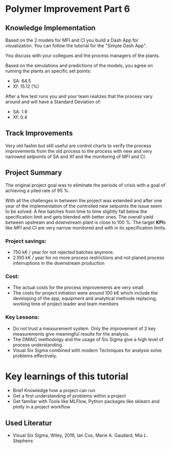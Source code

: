 # Polymer Improvement Part 6

## Knowledge Implementation

Based on the 2 models for MFI and CI you build a Dash App for visualization. You can follow the tutorial for the "Simple Dash App".


You discuss with your collegues and the process managers of the plants. 

Based on the simulations and predictions of the models, you agree on running the plants an specific set points:

- SA: 64.5
- Xf: 15.12 (%)

After a few test runs you and your team realizes that the process vary around and will have a Standard Deviation of:

- SA: 1.9
- Xf: 0.4


## Track Improvements

Very old fashin but still useful are control charts to verify the process improvements from the old process to the process with new and very narrowed setpoints of SA and Xf and the monitoring of MFI and CI.


## Project Summary

The original project goal was to eliminate the periods of crisis with a goal of achieving a yiled rate of 95 %. 

With all the challenges in between the project was extended and after one year of the implementation of the controlled new setpoints the issue seem to be solved. A few batches from time to time slightly fall below the specification limit and gets blended with better ones. The overall yield between upstream and downstream plant is close to 100 %.
The target **KPI**s like *MFI* and *CI* are very narrow monitored and with in its specification limits.

### Project savings: 
- 750 k€ / year for not rejected batches anymore.
- 2.100 k€ / year for no more process restrictions and not planed process interruptions in the downstream production

### Cost: 
- The actual costs for the process improvements are very small
- The costs for project initiation were around 100 k€ which include the developing of the app, equipment and analytical methode replacing, working time of project leader and team members


### Key Lessons: 
- Do not trust a measurement system. Only the improvement of 2 key measurements give meaningful results for the analysis.
- The DMAIC methodolgy and the usage of Six Sigma give a high level of process understanding.
- Visual Six Sigma combined with modern Techniques for analysis solve problems effectively.


# Key learnings of this tutorial
- Brief Knowledge how a project can run
- Get a first understanding of problems within a project
- Get familiar with Tools like MLFlow, Python packages like sklearn and plotly in a project workflow


## Used Literatur
- Visual Six Sigma, Wiley, 2016, Ian Cox, Marie A. Gaudard, Mia L. Stephens
